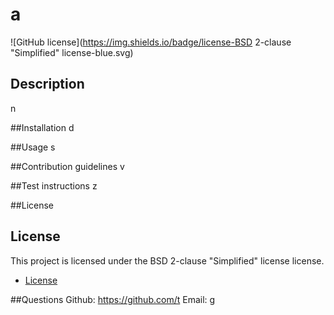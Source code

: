 # a
![GitHub license](https://img.shields.io/badge/license-BSD 2-clause "Simplified" license-blue.svg)

## Description
n

##Installation
d

##Usage
s

##Contribution guidelines
v

##Test instructions
z

##License
## License

This project is licensed under the BSD 2-clause "Simplified" license license.

* [License](#license)


##Questions
Github: https://github.com/t
Email: g

